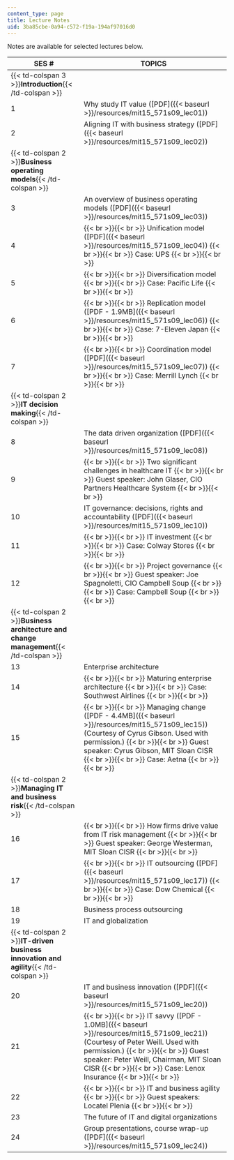 ```yaml
---
content_type: page
title: Lecture Notes
uid: 3ba85cbe-0a94-c572-f19a-194af97016d0
---
```


Notes are available for selected lectures below.

| SES # | TOPICS |
| --- | --- |
| {{< td-colspan 3 >}}**Introduction**{{< /td-colspan >}} |||
| 1 | Why study IT value ([PDF]({{< baseurl >}}/resources/mit15_571s09_lec01)) |
| 2 | Aligning IT with business strategy ([PDF]({{< baseurl >}}/resources/mit15_571s09_lec02)) |
| {{< td-colspan 2 >}}**Business operating models**{{< /td-colspan >}} ||
| 3 | An overview of business operating models ([PDF]({{< baseurl >}}/resources/mit15_571s09_lec03)) |
| 4 |  {{< br >}}{{< br >}} Unification model ([PDF]({{< baseurl >}}/resources/mit15_571s09_lec04)) {{< br >}}{{< br >}} Case: UPS {{< br >}}{{< br >}}  |
| 5 |  {{< br >}}{{< br >}} Diversification model {{< br >}}{{< br >}} Case: Pacific Life {{< br >}}{{< br >}}  |
| 6 |  {{< br >}}{{< br >}} Replication model ([PDF - 1.9MB]({{< baseurl >}}/resources/mit15_571s09_lec06)) {{< br >}}{{< br >}} Case: 7-Eleven Japan {{< br >}}{{< br >}}  |
| 7 |  {{< br >}}{{< br >}} Coordination model ([PDF]({{< baseurl >}}/resources/mit15_571s09_lec07)) {{< br >}}{{< br >}} Case: Merrill Lynch {{< br >}}{{< br >}}  |
| {{< td-colspan 2 >}}**IT decision making**{{< /td-colspan >}} ||
| 8 | The data driven organization ([PDF]({{< baseurl >}}/resources/mit15_571s09_lec08)) |
| 9 |  {{< br >}}{{< br >}} Two significant challenges in healthcare IT {{< br >}}{{< br >}} Guest speaker: John Glaser, CIO Partners Healthcare System {{< br >}}{{< br >}}  |
| 10 | IT governance: decisions, rights and accountability ([PDF]({{< baseurl >}}/resources/mit15_571s09_lec10)) |
| 11 |  {{< br >}}{{< br >}} IT investment {{< br >}}{{< br >}} Case: Colway Stores {{< br >}}{{< br >}}  |
| 12 |  {{< br >}}{{< br >}} Project governance {{< br >}}{{< br >}} Guest speaker: Joe Spagnoletti, CIO Campbell Soup {{< br >}}{{< br >}} Case: Campbell Soup {{< br >}}{{< br >}}  |
| {{< td-colspan 2 >}}**Business architecture and change management**{{< /td-colspan >}} ||
| 13 | Enterprise architecture |
| 14 |  {{< br >}}{{< br >}} Maturing enterprise architecture {{< br >}}{{< br >}} Case: Southwest Airlines {{< br >}}{{< br >}}  |
| 15 |  {{< br >}}{{< br >}} Managing change ([PDF - 4.4MB]({{< baseurl >}}/resources/mit15_571s09_lec15)) (Courtesy of Cyrus Gibson. Used with permission.) {{< br >}}{{< br >}} Guest speaker: Cyrus Gibson, MIT Sloan CISR {{< br >}}{{< br >}} Case: Aetna {{< br >}}{{< br >}}  |
| {{< td-colspan 2 >}}**Managing IT and business risk**{{< /td-colspan >}} ||
| 16 |  {{< br >}}{{< br >}} How firms drive value from IT risk management {{< br >}}{{< br >}} Guest speaker: George Westerman, MIT Sloan CISR {{< br >}}{{< br >}}  |
| 17 |  {{< br >}}{{< br >}} IT outsourcing ([PDF]({{< baseurl >}}/resources/mit15_571s09_lec17)) {{< br >}}{{< br >}} Case: Dow Chemical {{< br >}}{{< br >}}  |
| 18 | Business process outsourcing |
| 19 | IT and globalization |
| {{< td-colspan 2 >}}**IT-driven business innovation and agility**{{< /td-colspan >}} ||
| 20 | IT and business innovation ([PDF]({{< baseurl >}}/resources/mit15_571s09_lec20)) |
| 21 |  {{< br >}}{{< br >}} IT savvy ([PDF - 1.0MB]({{< baseurl >}}/resources/mit15_571s09_lec21)) (Courtesy of Peter Weill. Used with permission.) {{< br >}}{{< br >}} Guest speaker: Peter Weill, Chairman, MIT Sloan CISR {{< br >}}{{< br >}} Case: Lenox Insurance {{< br >}}{{< br >}}  |
| 22 |  {{< br >}}{{< br >}} IT and business agility {{< br >}}{{< br >}} Guest speakers: Locatel Plenia {{< br >}}{{< br >}}  |
| 23 | The future of IT and digital organizations |
| 24 | Group presentations, course wrap-up ([PDF]({{< baseurl >}}/resources/mit15_571s09_lec24))